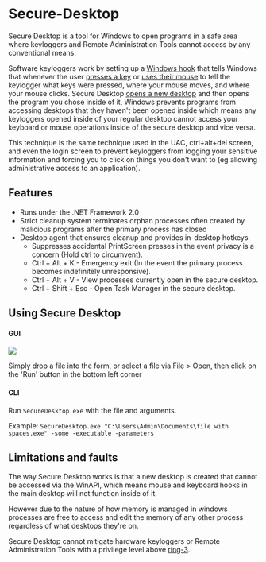 # Secure-Desktop

Secure Desktop is a tool for Windows to open programs in a safe area where keyloggers and Remote Administration Tools cannot access by any conventional means.

Software keyloggers work by setting up a [Windows hook](https://msdn.microsoft.com/en-us/library/windows/desktop/ms644985.aspx) that tells Windows that whenever the user [presses a key](https://msdn.microsoft.com/en-us/library/windows/desktop/ms644959.aspx#wh_keyboard_llhook) or [uses their mouse](https://msdn.microsoft.com/en-us/library/windows/desktop/ms644959.aspx#wh_mouse_llhook) to tell the keylogger what keys were pressed, where your mouse moves, and where your mouse clicks.
Secure Desktop [opens a new desktop](https://msdn.microsoft.com/en-us/library/windows/desktop/ms682124.aspx) and then opens the program you chose inside of it, Windows prevents programs from accessing desktops that they haven't been opened inside which means any keyloggers opened inside of your regular desktop cannot access your keyboard or mouse operations inside of the secure desktop and vice versa.

This technique is the same technique used in the UAC, ctrl+alt+del screen, and even the login screen to prevent keyloggers from logging your sensitive information and forcing you to click on things you don't want to (eg allowing administrative access to an application).

## Features

 * Runs under the .NET Framework 2.0
 * Strict cleanup system terminates orphan processes often created by malicious programs after the primary process has closed
 * Desktop agent that ensures cleanup and provides in-desktop hotkeys
   * Suppresses accidental PrintScreen presses in the event privacy is a concern (Hold ctrl to circumvent).
   * Ctrl + Alt + K - Emergency exit (In the event the primary process becomes indefinitely unresponsive).
   * Ctrl + Alt + V - View processes currently open in the secure desktop.
   * Ctrl + Shift + Esc - Open Task Manager in the secure desktop.

## Using Secure Desktop

#### GUI

<img src="http://i.imgur.com/oN6Icdl.png" />

Simply drop a file into the form, or select a file via File > Open, then click on the 'Run' button in the bottom left corner

#### CLI

Run `SecureDesktop.exe` with the file and arguments.

Example: `SecureDesktop.exe "C:\Users\Admin\Documents\file with spaces.exe" -some -executable -parameters`

## Limitations and faults

The way Secure Desktop works is that a new desktop is created that cannot be accessed via the WinAPI, which means mouse and keyboard hooks in the main desktop will not function inside of it.

However due to the nature of how memory is managed in windows processes are free to access and edit the memory of any other process regardless of what desktops they're on.

Secure Desktop cannot mitigate hardware keyloggers or Remote Administration Tools with a privilege level above [ring-3](https://en.wikipedia.org/wiki/Protection_ring).